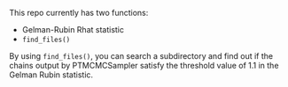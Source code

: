 This repo currently has two functions:
  * Gelman-Rubin Rhat statistic
  * `find_files()`

By using `find_files()`, you can search a subdirectory and find out if the chains output by PTMCMCSampler satisfy the threshold value of 1.1 in the Gelman Rubin statistic.